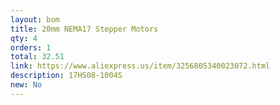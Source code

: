 ```yaml
---
layout: bom
title: 20mm NEMA17 Stepper Motors
qty: 4
orders: 1
total: 32.51
link: https://www.aliexpress.us/item/3256805340023072.html
description: 17HS08-1004S
new: No
---
```

